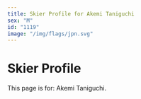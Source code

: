 ```yaml
---
title: Skier Profile for Akemi Taniguchi
sex: "M"
id: "1119"
image: "/img/flags/jpn.svg" 
---
```


# Skier Profile

This page is for: Akemi Taniguchi.
    